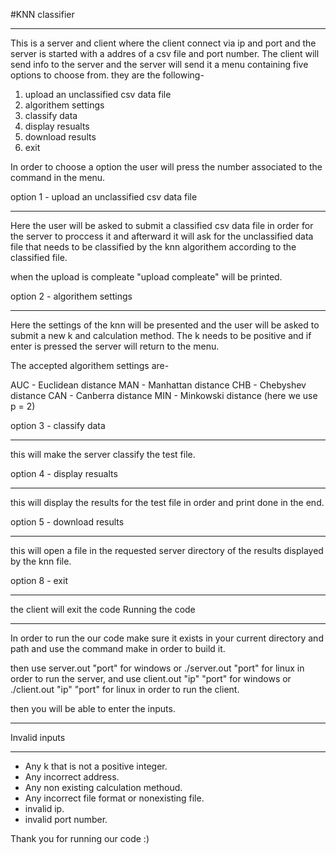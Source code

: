 #KNN classifier
_____________________________________________________________________________________________________________________________________
This is a server and client where the client connect via ip and port and the server is started with a addres of a csv file and port number. The client will send info to the server and the server will send it a menu containing five options to choose from. they are the following-

1. upload an unclassified csv data file 
2. algorithem settings
3. classify data
4. display resualts 
5. download results
8. exit

In order to choose a option the user will press the number associated to the command in the menu.

option 1 - upload an unclassified csv data file
_____________________________________________________________________________________________________________________________________
Here the user will be asked to submit a classified csv data file in order for the server to proccess it and afterward it will ask for the unclassified data file that needs to be classified by the knn algorithem according to the classified file.

when the upload is compleate "upload compleate" will be printed.

option 2 - algorithem settings
_____________________________________________________________________________________________________________________________________
Here the settings of the knn will be presented and the user will be asked to submit a new k and calculation method. The k needs to be positive and if enter is pressed the server will return to the menu.

The accepted algorithem settings are-

AUC - Euclidean distance
MAN - Manhattan distance
CHB - Chebyshev distance
CAN - Canberra distance
MIN - Minkowski distance (here we use p = 2)

option 3 - classify data
_____________________________________________________________________________________________________________________________________
this will make the server classify the test file.

option 4 - display resualts
_____________________________________________________________________________________________________________________________________
this will display the results for the test file in order and print done in the end.

option 5 - download results
_____________________________________________________________________________________________________________________________________
this will open a file in the requested server directory of the results displayed by the knn file.

option 8 - exit
_____________________________________________________________________________________________________________________________________
the client will exit the code
Running the code
_____________________________________________________________________________________________________________________________________

In order to run the our code make sure it exists in your current directory and path and use the command make in order to build it.

then use server.out "port" for windows or ./server.out "port" for linux in order to run the server,
and use client.out "ip" "port" for windows or ./client.out "ip" "port" for linux in order to run the client.

then you will be able to enter the inputs.
_____________________________________________________________________________________________________________________________________
Invalid inputs
_____________________________________________________________________________________________________________________________________
- Any k that is not a positive integer.
- Any incorrect address.
- Any non existing calculation methoud.
- Any incorrect file format or nonexisting file.
- invalid ip.
- invalid port number.

Thank you for running our code :)
